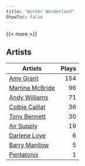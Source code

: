 ```yaml
---
title: "Winter Wonderland"
ShowToc: false
---
```


{{< more >}}

## Artists
Artists | Plays 
----- | -----: 
[Amy Grant](/artists/amy-grant-3053) | 154
[Martina McBride](/artists/martina-mcbride-35319) | 96
[Andy Williams](/artists/andy-williams-16425) | 71
[Colbie Caillat](/artists/colbie-caillat-33213) | 36
[Tony Bennett](/artists/tony-bennett-2564) | 30
[Air Supply](/artists/air-supply-2618) | 19
[Darlene Love](/artists/darlene-love-118320) | 6
[Barry Manilow](/artists/barry-manilow-31897) | 5
[Pentatonix](/artists/pentatonix-655231) | 1

